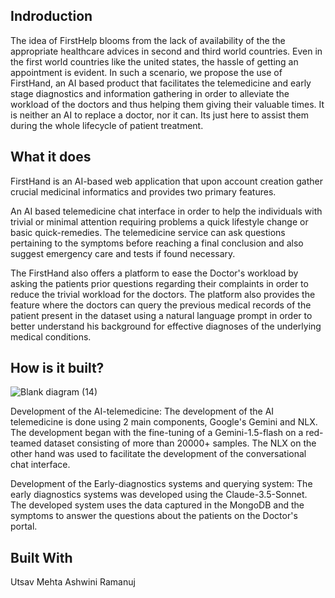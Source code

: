 ## Indroduction
The idea of FirstHelp blooms from the lack of availability of the the appropriate healthcare advices in second and third world countries. Even in the first world countries like the united states, the hassle of getting an appointment is evident. In such a scenario, we propose the use of FirstHand, an AI based product that facilitates the telemedicine and early stage diagnostics and information gathering in order to alleviate the workload of the doctors and thus helping them giving their valuable times. It is neither an AI to replace a doctor, nor it can. Its just here to assist them during the whole lifecycle of patient treatment.

## What it does
FirstHand is an AI-based web application that upon account creation gather crucial medicinal informatics and provides two primary features.

An AI based telemedicine chat interface in order to help the individuals with trivial or minimal attention requiring problems a quick lifestyle change or basic quick-remedies. The telemedicine service can ask questions pertaining to the symptoms before reaching a final conclusion and also suggest emergency care and tests if found necessary.

The FirstHand also offers a platform to ease the Doctor's workload by asking the patients prior questions regarding their complaints in order to reduce the trivial workload for the doctors. The platform also provides the feature where the doctors can query the previous medical records of the patient present in the dataset using a natural language prompt in order to better understand his background for effective diagnoses of the underlying medical conditions.

## How is it built?

![Blank diagram (14)](https://github.com/user-attachments/assets/23d7db2e-9157-4ee0-be20-8bb15e4db7f0)

Development of the AI-telemedicine: The development of the AI telemedicine is done using 2 main components, Google's Gemini and NLX. The development began with the fine-tuning of a Gemini-1.5-flash on a red-teamed dataset consisting of more than 20000+ samples. The NLX on the other hand was used to facilitate the development of the conversational chat interface.

Development of the Early-diagnostics systems and querying system: The early diagnostics systems was developed using the Claude-3.5-Sonnet. The developed system uses the data captured in the MongoDB and the symptoms to answer the questions about the patients on the Doctor's portal.

## Built With
Utsav Mehta
Ashwini Ramanuj